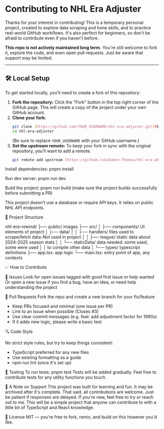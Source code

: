 # Contributing to NHL Era Adjuster

Thanks for your interest in contributing! This is a temporary personal project, created to explore data scraping and hone skills, and to practice real-world GitHub workflows. It's also perfect for beginners, so don't be afraid to contribute even if you haven't before.

**This repo is not actively maintained long term.** You're still welcome to fork it, explore the code, and even open pull requests. Just be aware that support may be limited.

---

## 🛠 Local Setup

To get started locally, you'll need to create a fork of this repository:

1.  **Fork the repository:** Click the "Fork" button in the top right corner of the GitHub page. This will create a copy of the project under your own GitHub account.
2.  **Clone your fork:**
    ```bash
    git clone [https://github.com/YOUR_USERNAME/nhl-era-adjuster.git](https://github.com/YOUR_USERNAME/nhl-era-adjuster.git)
    cd nhl-era-adjuster
    ```
    (Be sure to replace `YOUR_USERNAME` with your GitHub username.)
3.  **Set the upstream remote:** To keep your fork in sync with the original repository, you'll want to add a remote.
    ```bash
    git remote add upstream [https://github.com/Damon-Thomas/nhl-era-adjuster.git](https://github.com/Damon-Thomas/nhl-era-adjuster.git)
    ```

Install dependencies:
pnpm install

Run dev server:
pnpm run dev

Build the project:
pnpm run build (make sure the project builds successfully before submitting a PR)

This project doesn't use a database or require API keys. It relies on public NHL API endpoints.

📂 Project Structure

nhl-era-rewind/
├── public/ images
├── src/
│ ├── components/ UI elements of project
│ ├── data/
│ │ ├── handlers/ files used to scrape/fetch data-Not used in project
│ │ ├── league/ static data about 2024-2025 season stats
│ │ └── staticData/ data needed: some used, some were used
│ │ to compile other data
│ └── types/ typescript definitions
├── app.tsx: app logic
└── main.tsx: entry point of app, any contexts

✅ How to Contribute

🔧 Issues
Look for open issues tagged with good first issue or help wanted
Or open a new issue if you find a bug, have an idea, or need help understanding the project

🔀 Pull Requests
Fork the repo and create a new branch for your fix/feature

- Keep PRs focused and minimal (one issue per PR)
- Link to an issue when possible (Closes #3)
- Use clear commit messages (e.g. feat: add adjustment factor for 1990s)
- If it adds new logic, please write a basic test

🔍 Code Style

No strict style rules, but try to keep things consistent:

- TypeScript preferred for any new files
- Use existing formatting as a guide
- npm run lint (once it's set up)

🧪 Testing
To run tests:
pnpm test
Tests will be added gradually. Feel free to contribute tests for any utility functions you touch.

🙏 A Note on Support
This project was built for learning and fun. It may be archived after it's complete. That said, all contributions are welcome. Just be patient if responses are delayed. If you're new, feel free to try or reach out to me. This will be a simple project that anyone can contribute to with a little bit of TypeScript and React knowledge.

📄 License
MIT — you're free to fork, remix, and build on this however you'd like.
